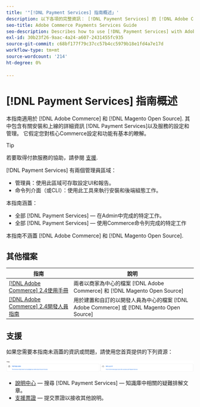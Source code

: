 ```yaml
---
title: '"[!DNL Payment Services] 指南概述」'
description: 以下各項的完整資訊： [!DNL Payment Services] 的 [!DNL Adobe Commerce] 和 [!DNL Magento Open Source] 管理員，包括安裝和上線
seo-title: Adobe Commerce Payments Services Guide
seo-description: Describes how to use [!DNL Payment Services] with Adobe Commerce or [!DNL Magento Open Source].
exl-id: 30b23f26-9aac-4a24-a607-2431455fc935
source-git-commit: c68bf177f79c37cc57b4cc5979b18e1fd4a7e17d
workflow-type: tm+mt
source-wordcount: '214'
ht-degree: 0%

---
```


# [!DNL Payment Services] 指南概述

本指南適用於 [!DNL Adobe Commerce] 和 [!DNL Magento Open Source]. 其中包含有關安裝和上線的詳細資訊 [!DNL Payment Services]以及服務的設定和管理。 它假定您對核心Commerce設定和功能有基本的瞭解。

>[!TIP]
>
>若要取得付款服務的協助，請參閱 [支援](#support).

[!DNL Payment Services] 有兩個管理員區域：

* 管理員：使用此區域可存取設定UI和報告。
* 命令列介面（或CLI）：使用此工具來執行安裝和後端組態工作。

本指南涵蓋：

* 全部 [!DNL Payment Services] — 在Admin中完成的特定工作。
* 全部 [!DNL Payment Services] — 使用Commerce命令列完成的特定工作

本指南不涵蓋 [!DNL Adobe Commerce] 和 [!DNL Magento Open Source].

## 其他檔案

| 指南 | 說明 |
|------ | ----------- |
| [[!DNL Adobe Commerce] 2.4使用手冊](https://experienceleague.adobe.com/docs/commerce-admin/user-guides/home.html) | 兩者以商家為中心的檔案 [!DNL Adobe Commerce] 和 [!DNL Magento Open Source] |
| [[!DNL Adobe Commerce] 2.4開發人員指南](https://developer.adobe.com/commerce/docs) | 用於建置和自訂的以開發人員為中心的檔案 [!DNL Adobe Commerce] 或 [!DNL Magento Open Source] |

## 支援

如果您需要本指南未涵蓋的資訊或問題，請使用您首頁提供的下列資源：

![說明資源](assets/help-resources.png)

* [說明中心](https://experienceleague.adobe.com/docs/commerce-knowledge-base/kb/overview.html) — 搜尋 [!DNL Payment Services] — 知識庫中相關的疑難排解文章。
* [支援票證](https://experienceleague.adobe.com/docs/commerce-knowledge-base/kb/help-center-guide/magento-help-center-user-guide.html#submit-ticket) — 提交票證以接收其他說明。
